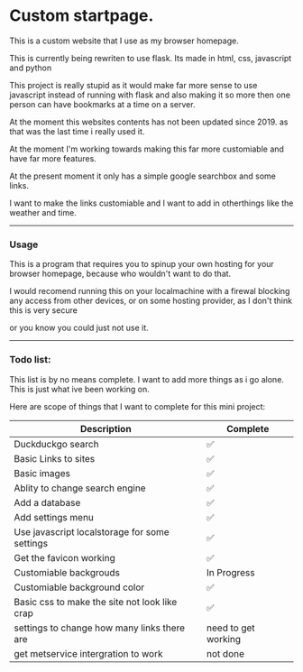 # Custom startpage.
This is a custom website that I use as my browser homepage.

This is currently being rewriten to use flask.
Its made in html, css, javascript and python

This project is really stupid as it would make far more sense to use javascript instead of running with flask and also making it so more then one person can have bookmarks at a time on a server.

At the moment this websites contents has not been updated since 2019. as that was the last time i really used it.

At the moment I'm working towards making this far more customiable and have far more features.

At the present moment it only has a simple google searchbox and some links.

I want to make the links customiable and I want to add in otherthings like the weather and time.

---
### Usage

This is a program that requires you to spinup your own hosting for your browser homepage, because who wouldn't want to do that.

I would recomend running this on your localmachine with a firewal blocking any access from other devices, or on some hosting provider, as I don't think this is very secure

or you know you could just not use it.



---
### Todo list:

This list is by no means complete. I want to add more things as i go alone. This is just what ive been working on.

Here are scope of things that I want to complete for this mini project:


| Description               | Complete |
|---|---|
|Duckduckgo search          | ✅ |
|Basic Links to sites       | ✅ |
|Basic images               | ✅ |
|Ablity to change search engine|  ✅ |
|Add a database             | ✅ |
|Add settings menu          |✅|
|Use javascript localstorage for some settings | ✅ |
|Get the favicon working             | ✅ |
|Customiable backgrouds     | In Progress|
|Customiable background color| ✅ |
|Basic css to make the site not look like crap | ✅ |
|settings to change how many links there are |need to get working
|get metservice intergration to work| not done|

